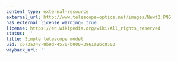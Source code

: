 ```yaml
---
content_type: external-resource
external_url: http://www.telescope-optics.net/images/Newt2.PNG
has_external_license_warning: true
license: https://en.wikipedia.org/wiki/All_rights_reserved
status: ''
title: Simple telescope model
uid: c673a348-8b9d-4570-b000-3961a2bc8503
wayback_url: ''
---
```

